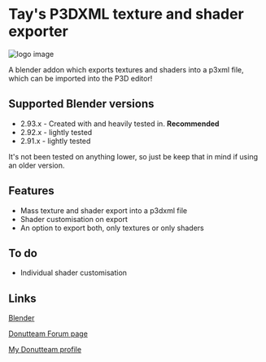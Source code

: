 # Tay's P3DXML texture and shader exporter

![logo image](https://github.com/Twela/textureshader-exporter/blob/main/images/txtshader.png?raw=true)

A blender addon which exports textures and shaders into a p3xml file, which can be imported into the P3D editor!

## Supported Blender versions
- 2.93.x - Created with and heavily tested in. **Recommended**
- 2.92.x - lightly tested
- 2.91.x - lightly tested


It's not been tested on anything lower, so just be keep that in mind if using an older version.

## Features
- Mass texture and shader export into a p3dxml file
- Shader customisation on export
- An option to export both, only textures or only shaders

## To do
- Individual shader customisation

## Links
[Blender](https://www.blender.org/)

[Donutteam Forum page](https://donutteam.com/@Tay)

[My Donutteam profile](https://donutteam.com/@Tay)
